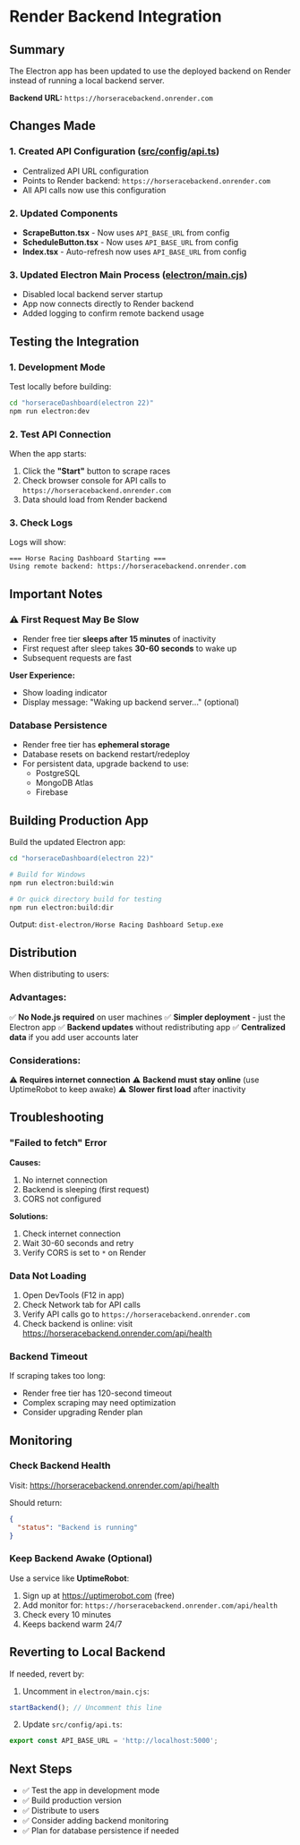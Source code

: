 # Render Backend Integration

## Summary

The Electron app has been updated to use the deployed backend on Render instead of running a local backend server.

**Backend URL:** `https://horseracebackend.onrender.com`

## Changes Made

### 1. Created API Configuration ([src/config/api.ts](src/config/api.ts))
- Centralized API URL configuration
- Points to Render backend: `https://horseracebackend.onrender.com`
- All API calls now use this configuration

### 2. Updated Components
- **ScrapeButton.tsx** - Now uses `API_BASE_URL` from config
- **ScheduleButton.tsx** - Now uses `API_BASE_URL` from config
- **Index.tsx** - Auto-refresh now uses `API_BASE_URL` from config

### 3. Updated Electron Main Process ([electron/main.cjs](electron/main.cjs))
- Disabled local backend server startup
- App now connects directly to Render backend
- Added logging to confirm remote backend usage

## Testing the Integration

### 1. Development Mode

Test locally before building:

```bash
cd "horseraceDashboard(electron 22)"
npm run electron:dev
```

### 2. Test API Connection

When the app starts:
1. Click the **"Start"** button to scrape races
2. Check browser console for API calls to `https://horseracebackend.onrender.com`
3. Data should load from Render backend

### 3. Check Logs

Logs will show:
```
=== Horse Racing Dashboard Starting ===
Using remote backend: https://horseracebackend.onrender.com
```

## Important Notes

### ⚠️ First Request May Be Slow

- Render free tier **sleeps after 15 minutes** of inactivity
- First request after sleep takes **30-60 seconds** to wake up
- Subsequent requests are fast

**User Experience:**
- Show loading indicator
- Display message: "Waking up backend server..." (optional)

### Database Persistence

- Render free tier has **ephemeral storage**
- Database resets on backend restart/redeploy
- For persistent data, upgrade backend to use:
  - PostgreSQL
  - MongoDB Atlas
  - Firebase

## Building Production App

Build the updated Electron app:

```bash
cd "horseraceDashboard(electron 22)"

# Build for Windows
npm run electron:build:win

# Or quick directory build for testing
npm run electron:build:dir
```

Output: `dist-electron/Horse Racing Dashboard Setup.exe`

## Distribution

When distributing to users:

### Advantages:
✅ **No Node.js required** on user machines
✅ **Simpler deployment** - just the Electron app
✅ **Backend updates** without redistributing app
✅ **Centralized data** if you add user accounts later

### Considerations:
⚠️ **Requires internet connection**
⚠️ **Backend must stay online** (use UptimeRobot to keep awake)
⚠️ **Slower first load** after inactivity

## Troubleshooting

### "Failed to fetch" Error

**Causes:**
1. No internet connection
2. Backend is sleeping (first request)
3. CORS not configured

**Solutions:**
1. Check internet connection
2. Wait 30-60 seconds and retry
3. Verify CORS is set to `*` on Render

### Data Not Loading

1. Open DevTools (F12 in app)
2. Check Network tab for API calls
3. Verify API calls go to `https://horseracebackend.onrender.com`
4. Check backend is online: visit https://horseracebackend.onrender.com/api/health

### Backend Timeout

If scraping takes too long:
- Render free tier has 120-second timeout
- Complex scraping may need optimization
- Consider upgrading Render plan

## Monitoring

### Check Backend Health

Visit: https://horseracebackend.onrender.com/api/health

Should return:
```json
{
  "status": "Backend is running"
}
```

### Keep Backend Awake (Optional)

Use a service like **UptimeRobot**:
1. Sign up at https://uptimerobot.com (free)
2. Add monitor for: `https://horseracebackend.onrender.com/api/health`
3. Check every 10 minutes
4. Keeps backend warm 24/7

## Reverting to Local Backend

If needed, revert by:

1. Uncomment in `electron/main.cjs`:
```javascript
startBackend(); // Uncomment this line
```

2. Update `src/config/api.ts`:
```javascript
export const API_BASE_URL = 'http://localhost:5000';
```

## Next Steps

- ✅ Test the app in development mode
- ✅ Build production version
- ✅ Distribute to users
- ✅ Consider adding backend monitoring
- ✅ Plan for database persistence if needed
